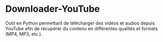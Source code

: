 # Downloader-YouTube
Outil en Python permettant de télécharger des vidéos et audios depuis YouTube afin de récupérer du contenu en différentes qualités et formats (MP4, MP3, etc.).
